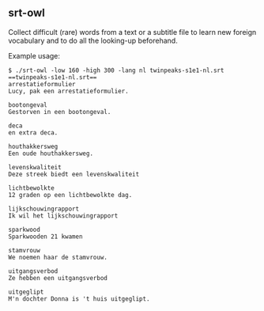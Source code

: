 srt-owl
-------

Collect difficult (rare) words from a text or a subtitle file to learn new foreign vocabulary and to
do all the looking-up beforehand.

Example usage:

	$ ./srt-owl -low 160 -high 300 -lang nl twinpeaks-s1e1-nl.srt 
	==twinpeaks-s1e1-nl.srt==
	arrestatieformulier
	Lucy, pak een arrestatieformulier.

	bootongeval
	Gestorven in een bootongeval.

	deca
	en extra deca.

	houthakkersweg
	Een oude houthakkersweg.

	levenskwaliteit
	Deze streek biedt een levenskwaliteit

	lichtbewolkte
	12 graden op een lichtbewolkte dag.

	lijkschouwingrapport
	Ik wil het lijkschouwingrapport

	sparkwood
	Sparkwooden 21 kwamen

	stamvrouw
	We noemen haar de stamvrouw.

	uitgangsverbod
	Ze hebben een uitgangsverbod

	uitgeglipt
	M'n dochter Donna is 't huis uitgeglipt.
